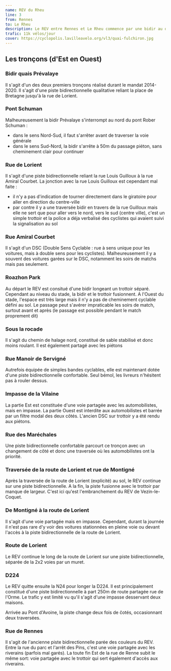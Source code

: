 ```yaml
---
name: REV du Rheu
line: 3
from: Rennes
to: Le Rheu
description: Le REV entre Rennes et Le Rheu commence par une bidir au début de la rue de Lorient avant de longer la Vilaine via le chemin de halage en intra rocade puis la rue du Manoir de Servigné et ensuite une bidir le long de la route de Lorient (N24) avant de rejoindre le Pont d"Avoine et les Landes d'Apigné. Côté Rennes,
trafic: 11k vélos/jour
cover: https://cyclopolis.lavilleavelo.org/vl3/quai-fulchiron.jpg
---
```


## Les tronçons (d'Est en Ouest)

### Bidir quais Prévalaye

Il s'agit d'un des deux premiers tronçons réalisé durant le mandat 2014-2020.
Il s'agit d'une piste bidirectionnelle qualitative reliant la place de Bretagne jusqu'à la rue de Lorient.

### Pont Schuman

Malheureusement la bidir Prévalaye s'interrompt au nord du pont Rober Schuman :
* dans le sens Nord-Sud, il faut s'arrêter avant de traverser la voie générale
* dans le sens Sud-Nord, la bidir s'arrête à 50m du passage piéton, sans cheminement clair pour continuer

### Rue de Lorient

Il s'agit d'une piste bidirectionnelle reliant la rue Louis Guilloux à la rue Amiral Courbet.
La jonction avec la rue Louis Guilloux est cependant mal faite :
* il n'y a pas d'indication de tourner directement dans le giratoire pour aller en direction du centre-ville
* par contre il y a une traversée bidir en travers de la rue Guilloux mais elle ne sert que pour aller vers le nord, vers le sud (centre ville), c'est un simple trottoir et la police a déja verbalisé des cyclistes qui avaient suivi la signalisation au sol

### Rue Amiral Courbet

Il s'agit d'un DSC (Double Sens Cyclable : rue à sens unique pour les voitures, mais à double sens pour les cyclistes).
Malheureusement il y a souvent des voitures garées sur le DSC, notamment les soirs de matchs mais pas seulement.

### Roazhon Park
Au départ le REV est consitué d'une bidir longeant un trottoir séparé.
Cependant au niveau du stade, la bidir et le trottoir fusionnent.
A l'Ouest du stade, l'espace est très large mais il n'y a pas de cheminement cyclable défini au sol.
Le passage peut s'avérer impraticable les soirs de match, surtout avant et après (le passage est possible pendant le match proprement dit)

### Sous la rocade

Il s'agit du chemin de halage nord, constitué de sable stabilisé et donc moins roulant.
Il est également partagé avec les piétons

### Rue Manoir de Servigné

Autrefois équipée de simples bandes cyclables, elle est maintenant dotée d'une piste bidirectionnelle confortable.
Seul bémol, les livreurs n'hésitent pas à rouler dessus.

### Impasse de la Vilaine

La partie Est est constituée d'une voie partagée avec les automobilistes, mais en impasse.
La partie Ouest est interdite aux automobilistes et barrée par un filtre modal des deux côtés.
L'ancien DSC sur trottoir y a été rendu aux piétons.

### Rue des Maréchales

Une piste bidirectionnelle confortable parcourt ce tronçon avec un changement de côté et donc une traversée où les automobilistes ont la priorité.

### Traversée de la route de Lorient et rue de Montigné

Après la traversée de la route de Lorient (explicité) au sol, le REV continue sur une piste bidirectionnelle.
A la fin, la piste fusionne avec le trottoir par manque de largeur.
C'est ici qu'est l'embranchement du REV de Vezin-le-Coquet.

### De Montigné à la route de Lorient

Il s'agit d'une voie partagée mais en impasse.
Cependant, durant la journée il n'est pas rare d'y voir des voitures stationnées en pleine voie ou devant l'accès à la piste bidirectionnelle de la route de Lorient.

### Route de Lorient

Le REV continue le long de la route de Lorient sur une piste bidirectionnelle, séparée de la 2x2 voies par un muret.

### D224

Le REV quitte ensuite la N24 pour longer la D224.
Il est principalement constitué d'une piste bidirectionnelle à part 250m de route partagée rue de l'Orme.
Le trafic y est limité vu qu'il s'agit d'une impasse desservant deux maisons.

Arrivée au Pont d'Avoine, la piste change deux fois de ĉotés, occasionnant deux traversées.

### Rue de Rennes

Il s'agit de l'ancienne piste bidirectionnelle parée des couleurs du REV.
Entre la rue du parc et l'arrêt des Pins, c'est une voie partagée avec les riverains (parfois mal garés).
La toute fin Est de la rue de Renne subit le même sort: voie partagée avec le trottoir qui sert également d'accès aux riverains.